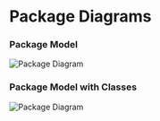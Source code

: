 # **Package Diagrams**  

### **Package Model**  

![Package Diagram](../images/package_diagram.png)  

### **Package Model with Classes**  

![Package Diagram](../images/package_diagram_detailed1.jpg)  


